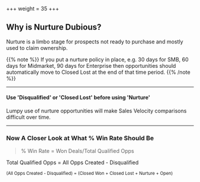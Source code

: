 +++
weight = 35
+++

## Why is Nurture Dubious?

Nurture is a limbo stage for prospects not ready to purchase and mostly used to claim ownership.

{{% note %}}
If you put a nurture policy in place, e.g. 30 days for SMB, 60 days for Midmarket, 90 days for Enterprise then opportunities should automatically move to Closed Lost at the end of that time period.
{{% /note %}}

___

#### Use 'Disqualified' or 'Closed Lost' before using 'Nurture'
Lumpy use of nurture opportunities will make Sales Velocity comparisons difficult over time.

___

### Now A Closer Look at What % Win Rate Should Be

>% Win Rate = Won Deals/Total Qualified Opps

Total Qualified Opps = All Opps Created - Disqualified<br>

<small>(All Opps Created - Disqualified) = (Closed Won + Closed Lost + Nurture + Open)</small>

